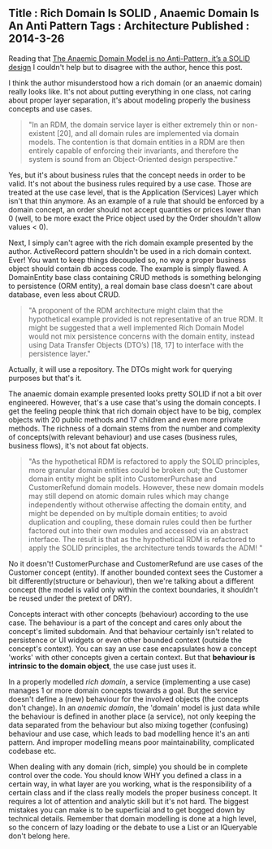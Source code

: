 Title : Rich Domain Is SOLID , Anaemic Domain Is An Anti Pattern
Tags : Architecture
Published : 2014-3-26
---

Reading that [The Anaemic Domain Model is no Anti-Pattern, it’s a SOLID design](http://blog.inf.ed.ac.uk/sapm/2014/02/04/the-anaemic-domain-model-is-no-anti-pattern-its-a-solid-design/) I couldn't help but to disagree with the author, hence this post.

 I think the author misunderstood how a rich domain (or an anaemic domain) really looks like. It's not about putting everything in one class, not caring about proper layer separation, it's about modeling properly the business concepts and use cases.

 
> "In an RDM, the domain service layer is either extremely thin or non-existent [20], and all domain rules are implemented via domain models. The contention is that domain entities in a RDM are then entirely capable of enforcing their invariants, and therefore the system is sound from an Object-Oriented design perspective."
> 
>  
 Yes, but it's about business rules that the concept needs in order to be valid. It's not about the business rules required by a use case. Those are treated at the use case level, that is the Application (Services) Layer which isn't that thin anymore. As an example of a rule that should be enforced by a domain concept, an order should not accept quantities or prices lower than 0 (well, to be more exact the Price object used by the Order shouldn't allow values < 0).

 Next, I simply can't agree with the rich domain example presented by the author. ActiveRecord pattern shouldn't be used in a rich domain context. Ever! You want to keep things decoupled so, no way a proper business object should contain db access code. The example is simply flawed. A DomainEntity base class containing CRUD methods is something belonging to persistence (ORM entity), a real domain base class doesn't care about database, even less about CRUD.

 
> "A proponent of the RDM architecture might claim that the hypothetical example provided is not representative of an true RDM. It might be suggested that a well implemented Rich Domain Model would not mix persistence concerns with the domain entity, instead using Data Transfer Objects (DTO’s) [18, 17] to interface with the persistence layer."
> 
>  
 Actually, it will use a repository. The DTOs might work for querying purposes but that's it.

 The anaemic domain example presented looks pretty SOLID if not a bit over engineered. However, that's a use case that's using the domain concepts. I get the feeling people think that rich domain object have to be big, complex objects with 20 public methods and 17 children and even more private methods. The richness of a domain stems from the number and complexity of concepts(with relevant behaviour) and use cases (business rules, business flows), it's not about fat objects.

 
> "As the hypothetical RDM is refactored to apply the SOLID principles, more granular domain entities could be broken out; the Customer domain entity might be split into CustomerPurchase and CustomerRefund domain models. However, these new domain models may still depend on atomic domain rules which may change independently without otherwise affecting the domain entity, and might be depended on by multiple domain entities; to avoid duplication and coupling, these domain rules could then be further factored out into their own modules and accessed via an abstract interface. The result is that as the hypothetical RDM is refactored to apply the SOLID principles, the architecture tends towards the ADM! "
> 
>  
 No it doesn't! CustomerPurchase and CustomerRefund are use cases of the Customer concept (entity). If another bounded context sees the Customer a bit differently(structure or behaviour), then we're talking about a different concept (the model is valid only within the context boundaries, it shouldn't be reused under the pretext of DRY).

 Concepts interact with other concepts (behaviour) according to the use case. The behaviour is a part of the concept and cares only about the concept's limited subdomain. And that behaviour certainly isn't related to persistence or UI widgets or even other bounded context (outside the concept's context). You can say an use case encapsulates how a concept 'works' with other concepts given a certain context. But that **behaviour is intrinsic to the domain object**, the use case just uses it.

 In a properly modelled _rich domain_, a service (implementing a use case) manages 1 or more domain concepts towards a goal. But the service doesn't define a (new) behaviour for the involved objects (the concepts don't change). In an _anaemic domain_, the 'domain' model is just data while the behaviour is defined in another place (a service), not only keeping the data separated from the behaviour but also mixing together (confusing) behaviour and use case, which leads to bad modelling hence it's an anti pattern. And improper modelling means poor maintainability, complicated codebase etc.

 When dealing with any domain (rich, simple) you should be in complete control over the code. You should know WHY you defined a class in a certain way, in what layer are you working, what is the responsibility of a certain class and if the class really models the proper business concept. It requires a lot of attention and analytic skill but it's not hard. The biggest mistakes you can make is to be superficial and to get bogged down by technical details. Remember that domain modelling is done at a high level, so the concern of lazy loading or the debate to use a List or an IQueryable don't belong here.